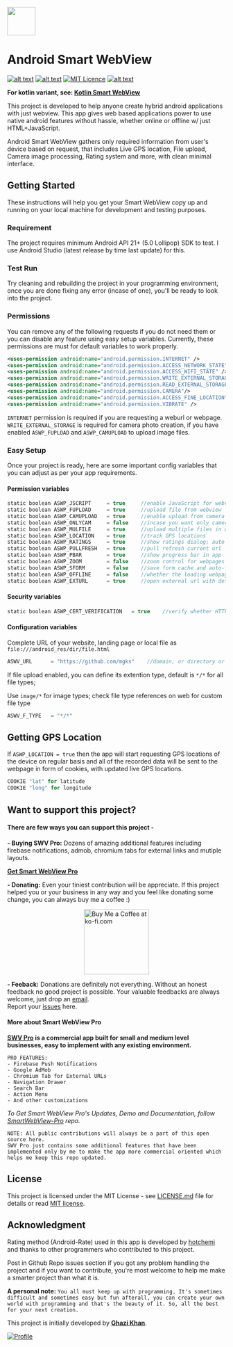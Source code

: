 <a href="https://github.com/mgks/Android-SmartWebView/"><img src="https://raw.githubusercontent.com/mgks/Android-SmartWebView/master/app/src/main/res/mipmap-xxxhdpi/ic_launcher.png" width="65"></a>

# Android Smart WebView
[![alt text](https://img.shields.io/badge/project%20variant-java-red.svg)](#) [![alt text](https://img.shields.io/badge/version-4-green.svg)](https://github.com/mgks/Kotlin-SmartWebView/releases) [![MIT Licence](https://img.shields.io/badge/license-MIT-blue.svg)](https://opensource.org/licenses/mit-license.php) [![alt text](https://img.shields.io/badge/learn%20about-SWV%20Pro-yellow.svg "Get Smart WebView Pro")](https://github.com/voinsource/SmartWebView-Pro)

**For kotlin variant, see: [Kotlin Smart WebView](https://github.com/mgks/Kotlin-SmartWebView)**

This project is developed to help anyone create hybrid android applications with just webview. This app gives web based applications power to use native android features without hassle, whether online or offline w/ just HTML+JavaScript.

Android Smart WebView gathers only required information from user's device based on request, that includes Live GPS location, File upload, Camera image processing, Rating system and more, with clean minimal interface.

## Getting Started
These instructions will help you get your Smart WebView copy up and running on your local machine for development and testing purposes.

### Requirement
The project requires minimum Android API 21+ (5.0 Lollipop) SDK to test. I use Android Studio (latest release by time last update) for this.

### Test Run
Try cleaning and rebuilding the project in your programming environment, once you are done fixing any error (incase of one), you'll be ready to look into the project.

### Permissions
You can remove any of the following requests if you do not need them or you can disable any feature using easy setup variables. Currently, these permissions are must for default variables to work properly.
```xml
<uses-permission android:name="android.permission.INTERNET" />
<uses-permission android:name="android.permission.ACCESS_NETWORK_STATE" />
<uses-permission android:name="android.permission.ACCESS_WIFI_STATE" />
<uses-permission android:name="android.permission.WRITE_EXTERNAL_STORAGE"/>
<uses-permission android:name="android.permission.READ_EXTERNAL_STORAGE" />
<uses-permission android:name="android.permission.CAMERA"/>
<uses-permission android:name="android.permission.ACCESS_FINE_LOCATION" />
<uses-permission android:name="android.permission.VIBRATE" />
```
`INTERNET` permission is required if you are requesting a weburl or webpage.
`WRITE_EXTERNAL_STORAGE` is required for camera photo creation, if you have enabled `ASWP_FUPLOAD` and `ASWP_CAMUPLOAD` to upload image files.

### Easy Setup
Once your project is ready, here are some important config variables that you can adjust as per your app requirements.

#### Permission variables
```kotlin
static boolean ASWP_JSCRIPT     = true     //enable JavaScript for webview
static boolean ASWP_FUPLOAD     = true     //upload file from webview
static boolean ASWP_CAMUPLOAD   = true     //enable upload from camera for photos
static boolean ASWP_ONLYCAM     = false    //incase you want only camera files to upload
static boolean ASWP_MULFILE     = true     //upload multiple files in webview
static boolean ASWP_LOCATION    = true     //track GPS locations
static boolean ASWP_RATINGS     = true     //show ratings dialog; auto configured, edit method get_rating() for customizations
static boolean ASWP_PULLFRESH   = true     //pull refresh current url
static boolean ASWP_PBAR        = true     //show progress bar in app
static boolean ASWP_ZOOM        = false    //zoom control for webpages view
static boolean ASWP_SFORM       = false    //save form cache and auto-fill information
static boolean ASWP_OFFLINE     = false    //whether the loading webpages are offline or online
static boolean ASWP_EXTURL      = true     //open external url with default browser instead of app webview
```
#### Security variables
```kotlin
static boolean ASWP_CERT_VERIFICATION   = true    //verify whether HTTPS port needs certificate verification
```
#### Configuration variables
Complete URL of your website, landing page or local file as `file:///android_res/dir/file.html`
```kotlin
ASWV_URL      = "https://github.com/mgks"    //domain, or directory or locating to any root file
```

If file upload enabled, you can define its extention type, default is `*/*` for all file types;

Use `image/*` for image types; check file type references on web for custom file type
```kotlin
ASWV_F_TYPE   = "*/*"
```

## Getting GPS Location
If `ASWP_LOCATION = true` then the app will start requesting GPS locations of the device on regular basis and all of the recorded data will be sent to the webpage in form of cookies, with updated live GPS locations.
```kotlin
COOKIE "lat" for latitude
COOKIE "long" for longitude
```

## Want to support this project?
#### There are few ways you can support this project -

**- Buying SWV Pro:** Dozens of amazing additional features including firebase notifications, admob, chromium tabs for external links and mutiple layouts.

**[Get Smart WebView Pro](https://voinsource.github.io/SmartWebView-Pro/)**

**- Donating:** Even your tiniest contribution will be appreciate. If this project helped you or your business in any way and you feel like donating some change, you can always buy me a coffee :)

<a href="https://ko-fi.com/Z8Z4BPQ6" target="_blank" title="Buy me a Coffee"><img width="150" style="border:0px;width:150px;display:block;margin:0 auto" src="https://az743702.vo.msecnd.net/cdn/kofi2.png?v=0" border="0" alt="Buy Me a Coffee at ko-fi.com" /></a>

**- Feeback:** Donations are definitely not everything. Without an honest feedback no good project is possible. Your valuable feedbacks are always welcome, just drop an [email](mailto:getmgks@gmail.com).<br />Report your [issues](https://github.com/mgks/Kotlin-SmartWebView/issues) here.

#### More about Smart WebView Pro
**[SWV Pro](https://voinsource.github.io/SmartWebView-Pro/) is a commercial app built for small and medium level businesses, easy to implement with any existing environment.**

```
PRO FEATURES:
- Firebase Push Notifications
- Google AdMob
- Chromium Tab for External URLs
- Navigation Drawer
- Search Bar
- Action Menu
- And other customizations
```

*To Get Smart WebView Pro's Updates, Demo and Documentation, follow [SmartWebView-Pro](https://github.com/voinsource/SmartWebView-Pro) repo.*

```
NOTE: All public contributions will always be a part of this open source here.
SWV Pro just contains some additional features that have been implemented only by me to make the app more commercial oriented which helps me keep this repo updated.
```

## License
This project is licensed under the MIT License - see [LICENSE.md](LICENSE.md) file for details or read [MIT license](https://opensource.org/licenses/MIT).

## Acknowledgment
Rating method (Android-Rate) used in this app is developed by [hotchemi](https://github.com/hotchemi) and thanks to other programmers who contributed to this project.

Post in Github Repo issues section if you got any problem handling the project and if you want to contribute, you're most welcome to help me make a smarter project than what it is.

**A personal note:** `You all must keep up with programming. It's sometimes difficult and sometimes easy but fun afterall, you can create your own world with programming and that's the beauty of it. So, all the best for your next creation.`

This project is initially developed by **[Ghazi Khan](https://github.com/mgks)**.

[![Profile](https://forthebadge.com/images/badges/built-with-love.svg)](https://github.com/mgks)
